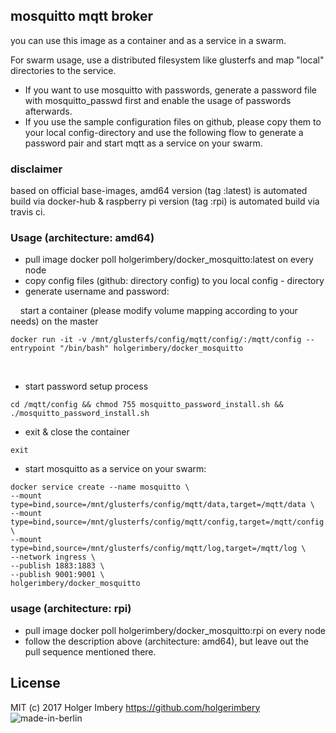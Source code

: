 
## mosquitto mqtt broker

you can use this image as a container and as a service in a swarm.

For swarm usage, use a distributed filesystem like glusterfs and map "local" directories to the service.

  * If you want to use mosquitto with passwords, generate a password file with mosquitto_passwd first and enable the usage of passwords afterwards.
  * If you use the sample configuration files on github, please copy them to your local config-directory and use the following flow to generate a password pair and start mqtt as a service on your swarm.
  
### disclaimer
based on official base-images, amd64 version (tag :latest) is automated build via docker-hub & raspberry pi version (tag :rpi) is automated build via travis ci.


### Usage (architecture: amd64)

   * pull image docker poll holgerimbery/docker_mosquitto:latest on every node
   * copy config files (github: directory config) to you local config - directory
   * generate username and password:
   
     start a container (please modify volume mapping according to your needs) on the master
```
docker run -it -v /mnt/glusterfs/config/mqtt/config/:/mqtt/config --entrypoint "/bin/bash" holgerimbery/docker_mosquitto
```
         
   * start password setup process
```
cd /mqtt/config && chmod 755 mosquitto_password_install.sh && ./mosquitto_password_install.sh
```

   * exit & close the container
```
exit
```
         
   * start mosquitto as a service on your swarm:

```
docker service create --name mosquitto \
--mount type=bind,source=/mnt/glusterfs/config/mqtt/data,target=/mqtt/data \
--mount type=bind,source=/mnt/glusterfs/config/mqtt/config,target=/mqtt/config \
--mount type=bind,source=/mnt/glusterfs/config/mqtt/log,target=/mqtt/log \
--network ingress \
--publish 1883:1883 \
--publish 9001:9001 \
holgerimbery/docker_mosquitto
```

### usage (architecture: rpi)
* pull image docker poll holgerimbery/docker_mosquitto:rpi on every node
* follow the description above (architecture: amd64), but leave out the pull sequence mentioned there.



## License
MIT (c) 2017 Holger Imbery https://github.com/holgerimbery ![made-in-berlin](https://github.com/holgerimbery/environment/raw/master/made-in-berlin-badge_small.png)

